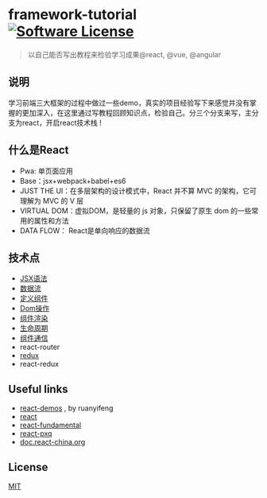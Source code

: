 # framework-tutorial [![Software License](https://img.shields.io/badge/license-MIT-brightgreen.svg)](LICENSE)
> 以自己能否写出教程来检验学习成果@react, @vue, @angular

## 说明

学习前端三大框架的过程中做过一些demo，真实的项目经验写下来感觉并没有掌握的更加深入，在这里通过写教程回顾知识点，检验自己。分三个分支来写，主分支为react，开启react技术栈 !

## 什么是React

- Pwa: 单页面应用
- Base：jsx+webpack+babel+es6
- JUST THE UI：在多层架构的设计模式中，React 并不算 MVC 的架构，它可理解为 MVC 的 V 层
- VIRTUAL DOM：虚拟DOM，是轻量的 js 对象，只保留了原生 dom 的一些常用的属性和方法
- DATA FLOW： React是单向响应的数据流

## 技术点

- [JSX语法](https://github.com/xiaoyueyue165/framework-tutorial/blob/master/src/jsx/jsx.md)
- [数据流](https://github.com/xiaoyueyue165/framework-tutorial/blob/master/src/dataflow/dataflow.md)
- [定义组件](https://github.com/xiaoyueyue165/framework-tutorial/blob/master/src/define/define.md)
- [Dom操作](https://github.com/xiaoyueyue165/framework-tutorial/blob/master/src/Dom/Dom.md)
- [组件渲染](https://github.com/xiaoyueyue165/framework-tutorial/blob/master/src/render/render.md)
- [生命周期](https://github.com/xiaoyueyue165/framework-tutorial/blob/master/src/lifecycle/lifecycle.md)
- [组件通信](https://github.com/xiaoyueyue165/framework-tutorial/blob/master/src/communication/communication.md)
- react-router
- [redux](https://github.com/xiaoyueyue165/blog/issues/34)
- react-redux

## Useful links

- [react-demos](https://github.com/ruanyf/react-demos) , by ruanyifeng
- [react](https://github.com/dk-lan/react)
- [react-fundamental](https://github.com/GuoYongfeng/react-fundamental)
- [react-pxq](https://github.com/bailicangdu/react-pxq)
- [doc.react-china.org](https://doc.react-china.org/)

## License

[MIT](http://opensource.org/licenses/MIT)

 

